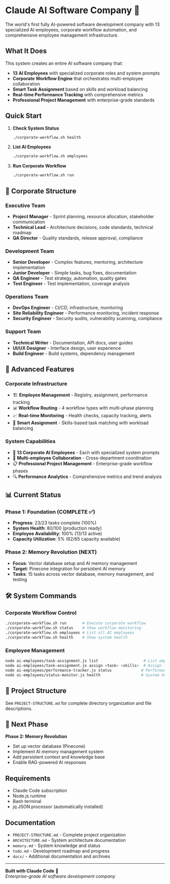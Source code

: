 # Claude AI Software Company 🤖

The world's first fully AI-powered software development company with 13 specialized AI employees, corporate workflow automation, and comprehensive employee management infrastructure.

## What It Does

This system creates an entire AI software company that:
- **13 AI Employees** with specialized corporate roles and system prompts
- **Corporate Workflow Engine** that orchestrates multi-employee collaboration
- **Smart Task Assignment** based on skills and workload balancing
- **Real-time Performance Tracking** with comprehensive metrics
- **Professional Project Management** with enterprise-grade standards

## Quick Start

1. **Check System Status**
   ```bash
   ./corporate-workflow.sh health
   ```

2. **List AI Employees**
   ```bash
   ./corporate-workflow.sh employees
   ```

3. **Run Corporate Workflow**
   ```bash
   ./corporate-workflow.sh run
   ```

## 🏢 Corporate Structure

### Executive Team
- **Project Manager** - Sprint planning, resource allocation, stakeholder communication
- **Technical Lead** - Architecture decisions, code standards, technical roadmap
- **QA Director** - Quality standards, release approval, compliance

### Development Team
- **Senior Developer** - Complex features, mentoring, architecture implementation
- **Junior Developer** - Simple tasks, bug fixes, documentation
- **QA Engineer** - Test strategy, automation, quality gates
- **Test Engineer** - Test implementation, coverage analysis

### Operations Team
- **DevOps Engineer** - CI/CD, infrastructure, monitoring
- **Site Reliability Engineer** - Performance monitoring, incident response
- **Security Engineer** - Security audits, vulnerability scanning, compliance

### Support Team
- **Technical Writer** - Documentation, API docs, user guides
- **UI/UX Designer** - Interface design, user experience
- **Build Engineer** - Build systems, dependency management

## 🚀 Advanced Features

### Corporate Infrastructure
- 🏗️ **Employee Management** - Registry, assignment, performance tracking
- 📊 **Workflow Routing** - 4 workflow types with multi-phase planning
- 📈 **Real-time Monitoring** - Health checks, capacity tracking, alerts
- 🎯 **Smart Assignment** - Skills-based task matching with workload balancing

### System Capabilities
- 🤖 **13 Corporate AI Employees** - Each with specialized system prompts
- 🔄 **Multi-employee Collaboration** - Cross-department coordination
- 📋 **Professional Project Management** - Enterprise-grade workflow phases
- 🔍 **Performance Analytics** - Comprehensive metrics and trend analysis

## 📊 Current Status

### Phase 1: Foundation (COMPLETE ✅)
- **Progress**: 23/23 tasks complete (100%)
- **System Health**: 80/100 (production ready)
- **Employee Availability**: 100% (13/13 active)
- **Capacity Utilization**: 5% (62/65 capacity available)

### Phase 2: Memory Revolution (NEXT)
- **Focus**: Vector database setup and AI memory management
- **Target**: Pinecone integration for persistent AI memory
- **Tasks**: 15 tasks across vector database, memory management, and testing

## 🛠️ System Commands

### Corporate Workflow Control
```bash
./corporate-workflow.sh run       # Execute corporate workflow
./corporate-workflow.sh status    # Show workflow monitoring
./corporate-workflow.sh employees # List all AI employees  
./corporate-workflow.sh health    # Show system health
```

### Employee Management
```bash
node ai-employees/task-assignment.js list                    # List employees
node ai-employees/task-assignment.js assign <task> <skills>  # Assign task
node ai-employees/performance-tracker.js status             # Performance dashboard
node ai-employees/status-monitor.js health                  # System health check
```

## 📁 Project Structure

See `PROJECT-STRUCTURE.md` for complete directory organization and file descriptions.

## 🎯 Next Phase

**Phase 2: Memory Revolution**
- Set up vector database (Pinecone)
- Implement AI memory management system
- Add persistent context and knowledge base
- Enable RAG-powered AI responses

## Requirements

- Claude Code subscription
- Node.js runtime
- Bash terminal
- jq JSON processor (automatically installed)

## Documentation

- `PROJECT-STRUCTURE.md` - Complete project organization
- `ARCHITECTURE.md` - System architecture documentation
- `memory.md` - System knowledge and status
- `todo.md` - Development roadmap and progress
- `docs/` - Additional documentation and archives

---

**Built with Claude Code** 🚀  
*Enterprise-grade AI software development company*